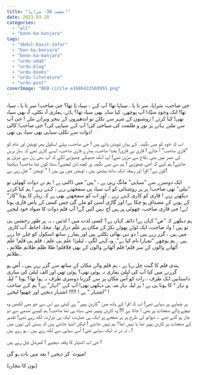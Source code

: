```yaml
---
title: "نشست 38: سَراپا!"
date: 2023-03-20
categories: 
  - "all"
  - "bonn-ka-banjara"
tags: 
  - "abdul-basit-zafar"
  - "bon-ka-banjara"
  - "bonn-ka-banjara"
  - "urdu-adab"
  - "urdu-blog"
  - "urdu-books"
  - "urdu-literature"
  - "urdu-post"
coverImage: "BKB-circle-e1686422560955.png"
---
```


جی صاحب، سَراپا، سر تا پا ، سِیاپا تھا! آپ کہے ، سِیاہ پَا تھا؟ جی صاحب! سر تا پا ، سیاہ تھا! ایک وجودِ سیّاہ! آپ پوچھے، کیا سایہ بھی سیاہ تھا؟ ہائے، ہماری آہ نکلی، آہ بھی سیاہ تھی! کیا کرتے ! روشنوں کے شہر سے نکلے تو اندھیروں کے بنجر ویرانے ملے ! جی آپ سے ملنے بہانے ہر نور و ظلمت کی سیاحی کی! آپ کہے سیاہی کی؟ جی صاحب! کالی دوات سے نکلی سیاہی بھی سیاہ ہی تھی!

اب کہ خود کو مِس نگینہ ؔ کے یہاں ٹیوشن پاتے ہیں ! جی صاحب، پہلے اسکول پھر ٹویشن اور شام کو “قاری صاحب” آ جاتے ! قاری ہی قاری! بخدا صاحب، ہمارے قاری صاحب، ایسے کاری تھے کہ ستّر برس کی عمر میں بھی نکاح سے مزّین تھے! آپ آنکھ جھپکے چھیڑنے لگے کہ آپ بھی زنّ سے مزیّن ہو جائیے! ہم کہے کہ اَجی چھوڑیے ! ہم سے مِس نگینہ پر کچھ سُن لیجیے! سنتا کون تھا صاحب! دیکھتا کون ہے؟ اِقراؔ اور ربیعہؔ ایک ساتھ بیٹھی ہیں ، ٹویشن میں ہی ہیں ! ” ٹویشن “ چل رہی ہے!

ایک دوسرے سے “سیاہی” مانگ رہی ہے ، “پین” میں ڈالنی ہے ! ہم نے دوات کھولی تو “نیلی” تھی صاحب! ہر ہر روشنائی کو آپ سیاہ ہی سمجھتے رہے ، کہتے رہے ! ہم کیا کرتے دیکھتے رہے ! قاری کو کاری کہتے رہے ۔ اور اب کو سمجھتے بھی ہے کہ ریڈر کا ہونا “کار” کے ہونے کے مصداق ہو چکا ہے! اور گاڑی اُسی کو ملے گی جس کسی کے پاس قاری ہوتا ہے! جی قاری صاحب، چھوٹی پر ہیں آج نہیں آئیں گے! آپ قلم دوات کا صواد خود لیجیے!

ہم دیکھے کہ “ص” کہاں ہے! ذائقہ کہاں ہے؟ کسی لذت میں ! لذتیں ، بہ ہر طور زحمتیں ہی تو ہیں ! واہ صاحب، ایک ٹوٹے پھوٹے نکڑ کے مکان پر علَم دراز تھا۔ محلہ احاطہ آب کاری ؔ میں ہیں ، گزر رہے ہیں ! دو بہن بھائی نکلتے ہیں اور ہمارے ساتھ اسکول کو چلے جا رہے ہیں ۔ ہم پوچھے “تمہارا نام کیا ہے”، وہ کہنے لگی ، لیلیٰ! علم ہی علم ، قلم ہی قلم! علَم اُٹھانے والوں کے سر قلم! قلم اُٹھانے والوں کے بھی قلاقلم! طلا طلم طلاتم طلاتم ، طلاتم..

ہندی فلم کا گیت چل رہا ہے ، ہم قلم والے مکان کے ساتھ سے گزر رہے ہیں ، اُس ہو گزرنے میں کیا آپ کی لیلیٰ ہماری نہ ہوئی تھی؟ ہوئی تھی اور الف لیلیٰ کی ساری داستانیں ایک طرف ، رات کو اُس مکان پر سے گزرنا دوسری طرف نہ ہوا تھا؟ ہونا ” لیلہ و نہار “ کا ہونا ہی ہے ! ہر لیلہ نہار منہ ہی دیکھی تھی! آپ کہے “انہار” ہے؟ ہم کہے صاحب “اشتہار “ ہے ! !!!!! اشتہار دیجیے اور چھپوا لیجیے !

ہر چھاپے پر سیاہی تھی! اب کہ اقراؔ کے ہاتھ میں “کاربن پیپر” ہے کہتی ہے اِس سے جو بھی لکھیں وہ نیچے والے صفحات پر بھی آ جاتا ہے !!! وہ کاربن پیپیر بھی سیاہ ہی تھا صاحب! ہم کیسے صدمے سے دو چار ہو گئے تھے .. دیوانو کی طرح ہر ہر صفحے پر ایک ہی عبارت، ایک ہی شرارت لکھ رہے تھے! تقدیر کے صفحات پر کاربن پیپر تھا یا نہیں تھا؟ ہم نہیں جانتے ! لیکن اتنہا جانتے ہیں کہ ہستی کی تہوں میں ، تہ در تہ ایک سیاہی تھی! اُسی سیاہی سے لکھ رہے ہیں ، ہو رہے ہیں !

جی اب اشتہار کا وقفہ دیجیے ! کمرشل چل رہے ہیں !

میوٹ ؔ کر دیجیے ! بعد میں بات ہو گی!

(بون کا بنجارہ)
